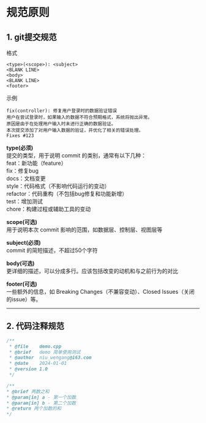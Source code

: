 # 规范原则

## 1. git提交规范
格式
```shell
<type>(<scope>): <subject>
<BLANK LINE>
<body>
<BLANK LINE>
<footer>
```
示例
```
fix(controller): 修复用户登录时的数据验证错误
用户在尝试登录时，如果输入的数据不符合预期格式，系统将抛出异常。
原因是由于在处理用户输入时未进行正确的数据验证。
本次提交添加了对用户输入数据的验证，并优化了相关的错误处理。
Fixes #123
```

**type(必须)**  
提交的类型，用于说明 commit 的类别，通常有以下几种：  
feat：新功能（feature）  
fix：修复bug  
docs：文档变更  
style：代码格式（不影响代码运行的变动）  
refactor：代码重构（不包括bug修复和功能新增）  
test：增加测试  
chore：构建过程或辅助工具的变动   

**scope(可选)**  
用于说明本次 commit 影响的范围，如数据层、控制层、视图层等

**subject(必须)**  
commit 的简短描述，不超过50个字符

**body(可选)**  
更详细的描述，可以分成多行。应该包括改变的动机和与之前行为的对比

**footer(可选)**  
一些额外的信息，如 Breaking Changes（不兼容变动）、Closed Issues（关闭的issue）等。

--- 

## 2. 代码注释规范
```c++
/**
 * @file    demo.cpp
 * @brief   demo 简单使用测试
 * @author  niu_wengang@163.com
 * @date    2024-01-01
 * @version 1.0
 */
 ```
 ```c++
 /**
 * @brief 两数之和
 * @param[in] a - 第一个加数
 * @param[in] b - 第二个加数
 * @return 两个加数的和
 */
 ```